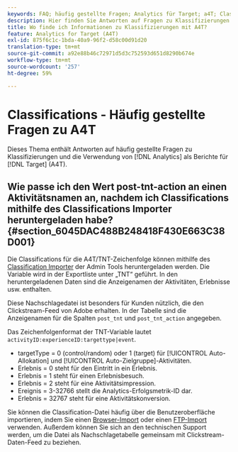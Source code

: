 ```yaml
---
keywords: FAQ; häufig gestellte Fragen; Analytics für Target; a4T; Classifications; Classification; Classifications Importer; Post-TNT-Aktion
description: Hier finden Sie Antworten auf Fragen zu Klassifizierungen und zur Verwendung von Analytics für [!DNL Target] (A4T). A4T lets you use Analytics reporting for [!DNL Target] Aktivitäten.
title: Wo finde ich Informationen zu Klassifizierungen mit A4T?
feature: Analytics for Target (A4T)
exl-id: 875f6c1c-1bda-40a9-96f2-d58c00d91d20
translation-type: tm+mt
source-git-commit: a92e88b46c72971d5d3c752593d651d8290b674e
workflow-type: tm+mt
source-wordcount: '257'
ht-degree: 59%

---
```


# Classifications - Häufig gestellte Fragen zu A4T

Dieses Thema enthält Antworten auf häufig gestellte Fragen zu Klassifizierungen und die Verwendung von [!DNL Analytics] als Berichte für [!DNL Target] (A4T).

## Wie passe ich den Wert post-tnt-action an einen Aktivitätsnamen an, nachdem ich Classifications mithilfe des Classifications Importer heruntergeladen habe? {#section_6045DAC488B248418F430E663C38D001}

Die Classifications für die A4T/TNT-Zeichenfolge können mithilfe des [Classification Importer](https://experienceleague.adobe.com/docs/analytics/components/classifications/classifications-importer/c-working-with-saint.html) der Admin Tools heruntergeladen werden. Die Variable wird in der Exportliste unter „TNT“ geführt. In den heruntergeladenen Daten sind die Anzeigenamen der Aktivitäten, Erlebnisse usw. enthalten.

Diese Nachschlagedatei ist besonders für Kunden nützlich, die den Clickstream-Feed von Adobe erhalten. In der Tabelle sind die Anzeigenamen für die Spalten `post_tnt` und `post_tnt_action` angegeben.

Das Zeichenfolgenformat der TNT-Variable lautet `activityID:experienceID:targettype|event`.

* targetType = 0 (control/random) oder 1 (target) für [!UICONTROL Auto-Allokation] und [!UICONTROL Auto-Zielgruppe]-Aktivitäten.
* Erlebnis = 0 steht für den Eintritt in ein Erlebnis.
* Erlebnis = 1 steht für einen Erlebnisbesuch.
* Erlebnis = 2 steht für eine Aktivitätsimpression.
* Ereignis = 3-32766 stellt die Analytics-Erfolgsmetrik-ID dar.
* Erlebnis = 32767 steht für eine Aktivitätskonversion.

Sie können die Classification-Datei häufig über die Benutzeroberfläche importieren, indem Sie einen [Browser-Import](https://docs.adobe.com/help/en/analytics/components/classifications/classifications-importer/browser-import.html) oder einen [FTP-Import](https://docs.adobe.com/help/en/analytics/components/classifications/classifications-importer/import-file.html) verwenden. Außerdem können Sie sich an den technischen Support werden, um die Datei als Nachschlagetabelle gemeinsam mit Clickstream-Daten-Feed zu beziehen.
